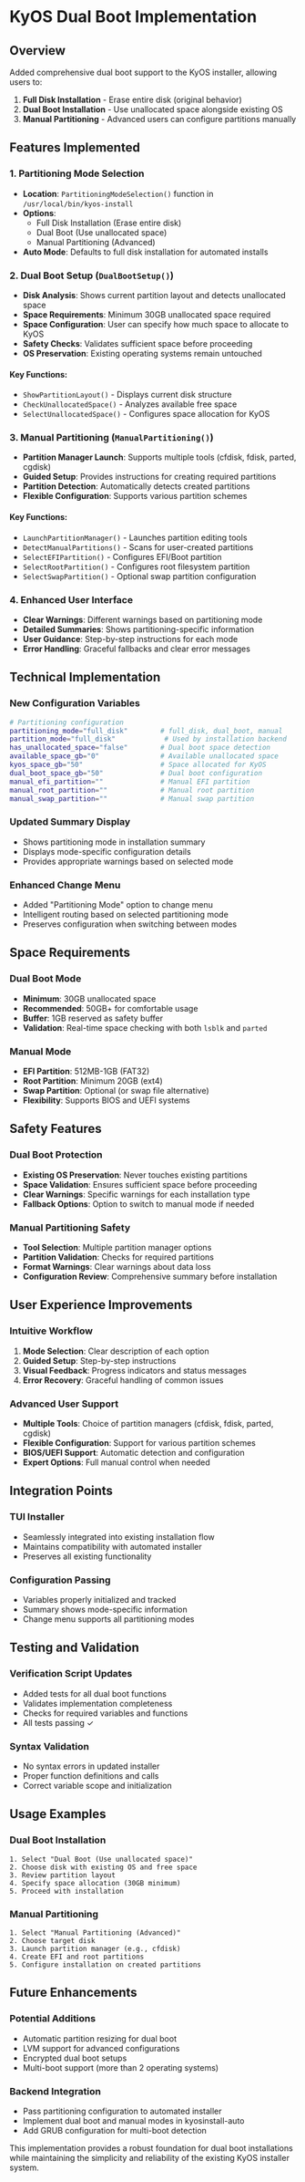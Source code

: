 # KyOS Dual Boot Implementation

## Overview
Added comprehensive dual boot support to the KyOS installer, allowing users to:
1. **Full Disk Installation** - Erase entire disk (original behavior)
2. **Dual Boot Installation** - Use unallocated space alongside existing OS
3. **Manual Partitioning** - Advanced users can configure partitions manually

## Features Implemented

### 1. Partitioning Mode Selection
- **Location**: `PartitioningModeSelection()` function in `/usr/local/bin/kyos-install`
- **Options**:
  - Full Disk Installation (Erase entire disk)
  - Dual Boot (Use unallocated space)
  - Manual Partitioning (Advanced)
- **Auto Mode**: Defaults to full disk installation for automated installs

### 2. Dual Boot Setup (`DualBootSetup()`)
- **Disk Analysis**: Shows current partition layout and detects unallocated space
- **Space Requirements**: Minimum 30GB unallocated space required
- **Space Configuration**: User can specify how much space to allocate to KyOS
- **Safety Checks**: Validates sufficient space before proceeding
- **OS Preservation**: Existing operating systems remain untouched

#### Key Functions:
- `ShowPartitionLayout()` - Displays current disk structure
- `CheckUnallocatedSpace()` - Analyzes available free space
- `SelectUnallocatedSpace()` - Configures space allocation for KyOS

### 3. Manual Partitioning (`ManualPartitioning()`)
- **Partition Manager Launch**: Supports multiple tools (cfdisk, fdisk, parted, cgdisk)
- **Guided Setup**: Provides instructions for creating required partitions
- **Partition Detection**: Automatically detects created partitions
- **Flexible Configuration**: Supports various partition schemes

#### Key Functions:
- `LaunchPartitionManager()` - Launches partition editing tools
- `DetectManualPartitions()` - Scans for user-created partitions
- `SelectEFIPartition()` - Configures EFI/Boot partition
- `SelectRootPartition()` - Configures root filesystem partition
- `SelectSwapPartition()` - Optional swap partition configuration

### 4. Enhanced User Interface
- **Clear Warnings**: Different warnings based on partitioning mode
- **Detailed Summaries**: Shows partitioning-specific information
- **User Guidance**: Step-by-step instructions for each mode
- **Error Handling**: Graceful fallbacks and clear error messages

## Technical Implementation

### New Configuration Variables
```bash
# Partitioning configuration
partitioning_mode="full_disk"        # full_disk, dual_boot, manual
partition_mode="full_disk"            # Used by installation backend
has_unallocated_space="false"        # Dual boot space detection
available_space_gb="0"               # Available unallocated space
kyos_space_gb="50"                   # Space allocated for KyOS
dual_boot_space_gb="50"              # Dual boot configuration
manual_efi_partition=""              # Manual EFI partition
manual_root_partition=""             # Manual root partition
manual_swap_partition=""             # Manual swap partition
```

### Updated Summary Display
- Shows partitioning mode in installation summary
- Displays mode-specific configuration details
- Provides appropriate warnings based on selected mode

### Enhanced Change Menu
- Added "Partitioning Mode" option to change menu
- Intelligent routing based on selected partitioning mode
- Preserves configuration when switching between modes

## Space Requirements

### Dual Boot Mode
- **Minimum**: 30GB unallocated space
- **Recommended**: 50GB+ for comfortable usage
- **Buffer**: 1GB reserved as safety buffer
- **Validation**: Real-time space checking with both `lsblk` and `parted`

### Manual Mode
- **EFI Partition**: 512MB-1GB (FAT32)
- **Root Partition**: Minimum 20GB (ext4)
- **Swap Partition**: Optional (or swap file alternative)
- **Flexibility**: Supports BIOS and UEFI systems

## Safety Features

### Dual Boot Protection
- **Existing OS Preservation**: Never touches existing partitions
- **Space Validation**: Ensures sufficient space before proceeding
- **Clear Warnings**: Specific warnings for each installation type
- **Fallback Options**: Option to switch to manual mode if needed

### Manual Partitioning Safety
- **Tool Selection**: Multiple partition manager options
- **Partition Validation**: Checks for required partitions
- **Format Warnings**: Clear warnings about data loss
- **Configuration Review**: Comprehensive summary before installation

## User Experience Improvements

### Intuitive Workflow
1. **Mode Selection**: Clear description of each option
2. **Guided Setup**: Step-by-step instructions
3. **Visual Feedback**: Progress indicators and status messages
4. **Error Recovery**: Graceful handling of common issues

### Advanced User Support
- **Multiple Tools**: Choice of partition managers (cfdisk, fdisk, parted, cgdisk)
- **Flexible Configuration**: Support for various partition schemes
- **BIOS/UEFI Support**: Automatic detection and configuration
- **Expert Options**: Full manual control when needed

## Integration Points

### TUI Installer
- Seamlessly integrated into existing installation flow
- Maintains compatibility with automated installer
- Preserves all existing functionality

### Configuration Passing
- Variables properly initialized and tracked
- Summary shows mode-specific information
- Change menu supports all partitioning modes

## Testing and Validation

### Verification Script Updates
- Added tests for all dual boot functions
- Validates implementation completeness
- Checks for required variables and functions
- All tests passing ✓

### Syntax Validation
- No syntax errors in updated installer
- Proper function definitions and calls
- Correct variable scope and initialization

## Usage Examples

### Dual Boot Installation
```
1. Select "Dual Boot (Use unallocated space)"
2. Choose disk with existing OS and free space
3. Review partition layout
4. Specify space allocation (30GB minimum)
5. Proceed with installation
```

### Manual Partitioning
```
1. Select "Manual Partitioning (Advanced)"
2. Choose target disk
3. Launch partition manager (e.g., cfdisk)
4. Create EFI and root partitions
5. Configure installation on created partitions
```

## Future Enhancements

### Potential Additions
- Automatic partition resizing for dual boot
- LVM support for advanced configurations
- Encrypted dual boot setups
- Multi-boot support (more than 2 operating systems)

### Backend Integration
- Pass partitioning configuration to automated installer
- Implement dual boot and manual modes in kyosinstall-auto
- Add GRUB configuration for multi-boot detection

This implementation provides a robust foundation for dual boot installations while maintaining the simplicity and reliability of the existing KyOS installer system.
